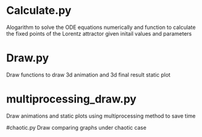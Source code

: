 # Calculate.py
Alogarithm to solve the ODE equations numerically and function to calculate the fixed points of the Lorentz attractor given initail values and parameters

# Draw.py
Draw functions to draw 3d animation and 3d final result static plot

# multiprocessing_draw.py
Draw animations and static plots using multiprocessing method to save time

#chaotic.py
Draw comparing graphs under chaotic case